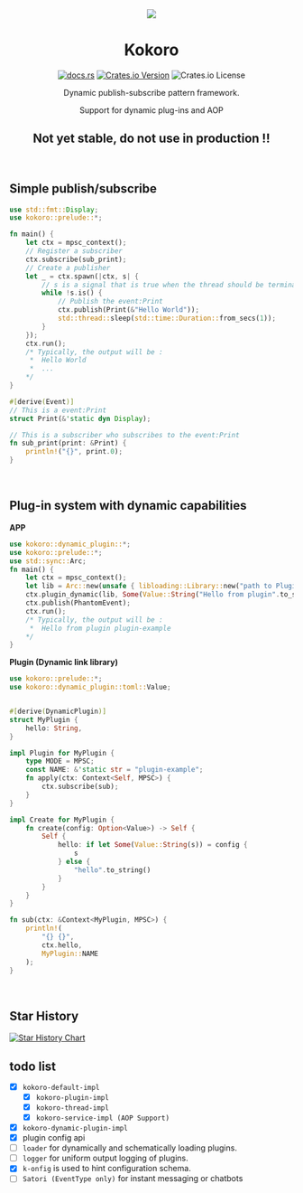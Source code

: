 <div align="center" alt="Kokoro">
  <img src="https://github.com/BERADQ/kokoro-rs/assets/78293733/57a6178e-186f-4526-8ff9-52dd88712daa"></img>
  <h1>Kokoro</h1>

  [![docs.rs](https://img.shields.io/docsrs/kokoro)](https://docs.rs/kokoro/latest/kokoro/)
  [![Crates.io Version](https://img.shields.io/crates/v/kokoro)](https://crates.io/crates/kokoro)
  ![Crates.io License](https://img.shields.io/crates/l/kokoro)
  
  Dynamic publish-subscribe pattern framework. 
  
  Support for dynamic plug-ins and AOP
  
  <h2>Not yet stable, do not use in production !!</h2>
</div>

<br/>

## Simple publish/subscribe

```rust
use std::fmt::Display;
use kokoro::prelude::*;

fn main() {
    let ctx = mpsc_context();
    // Register a subscriber
    ctx.subscribe(sub_print);
    // Create a publisher
    let _ = ctx.spawn(|ctx, s| {
        // s is a signal that is true when the thread should be terminated
        while !s.is() {
            // Publish the event:Print
            ctx.publish(Print(&"Hello World"));
            std::thread::sleep(std::time::Duration::from_secs(1));
        }
    });
    ctx.run();
    /* Typically, the output will be :
     *  Hello World
     *  ...
    */
}

#[derive(Event)]
// This is a event:Print
struct Print(&'static dyn Display);

// This is a subscriber who subscribes to the event:Print
fn sub_print(print: &Print) {
    println!("{}", print.0);
}
```

<br/>

## Plug-in system with dynamic capabilities

**APP**
```rust
use kokoro::dynamic_plugin::*;
use kokoro::prelude::*;
use std::sync::Arc;
fn main() {
    let ctx = mpsc_context();
    let lib = Arc::new(unsafe { libloading::Library::new("path to Plugin (Dynamic link library)").unwrap() });
    ctx.plugin_dynamic(lib, Some(Value::String("Hello from plugin".to_string()))).unwrap();
    ctx.publish(PhantomEvent);
    ctx.run();
    /* Typically, the output will be :
     *  Hello from plugin plugin-example
    */
}
```

**Plugin (Dynamic link library)**
```rust
use kokoro::prelude::*;
use kokoro::dynamic_plugin::toml::Value;


#[derive(DynamicPlugin)]
struct MyPlugin {
    hello: String,
}

impl Plugin for MyPlugin {
    type MODE = MPSC;
    const NAME: &'static str = "plugin-example";
    fn apply(ctx: Context<Self, MPSC>) {
        ctx.subscribe(sub);
    }
}

impl Create for MyPlugin {
    fn create(config: Option<Value>) -> Self {
        Self {
            hello: if let Some(Value::String(s)) = config {
                s
            } else {
                "hello".to_string()
            }
        }
    }
}

fn sub(ctx: &Context<MyPlugin, MPSC>) {
    println!(
        "{} {}",
        ctx.hello,
        MyPlugin::NAME
    );
}
```

<br/>

## Star History

<a href="https://star-history.com/#kokoro-rs/kokoro&Date">
  <picture>
    <source media="(prefers-color-scheme: dark)" srcset="https://api.star-history.com/svg?repos=kokoro-rs/kokoro&type=Date&theme=dark" />
    <source media="(prefers-color-scheme: light)" srcset="https://api.star-history.com/svg?repos=kokoro-rs/kokoro&type=Date" />
    <img alt="Star History Chart" src="https://api.star-history.com/svg?repos=kokoro-rs/kokoro&type=Date" />
  </picture>
</a>

<br/>

## todo list

- [x] `kokoro-default-impl`
  - [x] `kokoro-plugin-impl`
  - [x] `kokoro-thread-impl`
  - [x] `kokoro-service-impl (AOP Support)`
- [x] `kokoro-dynamic-plugin-impl`
- [x] plugin config api
- [ ] `loader` for dynamically and schematically loading plugins.
- [ ] `logger` for uniform output logging of plugins.
- [x] `k-onfig` is used to hint configuration schema.
- [ ] `Satori (EventType only)` for instant messaging or chatbots
